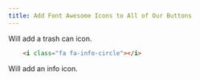 ```yaml
---
title: Add Font Awesome Icons to All of Our Buttons
---
```

<i class="fa fa-trash"></i>

Will add a trash can icon.

```html
    <i class="fa fa-info-circle"></i>
```

Will add an info icon.
